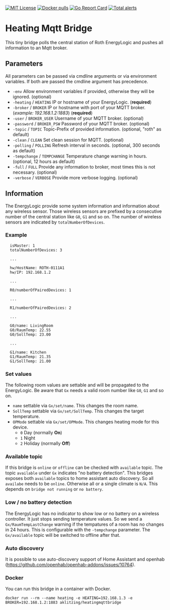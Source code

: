 [![MIT License](https://img.shields.io/badge/license-MIT-blue.svg)](https://github.com/misery/HeatingMqttBridge/blob/main/LICENSE)
[![Docker pulls](https://img.shields.io/docker/pulls/aklitzing/heatingmqttbridge.svg)](https://hub.docker.com/r/aklitzing/heatingmqttbridge/)
[![Go Report Card](https://goreportcard.com/badge/github.com/misery/HeatingMqttBridge)](https://goreportcard.com/report/github.com/misery/HeatingMqttBridge)
[![Total alerts](https://img.shields.io/lgtm/alerts/g/misery/HeatingMqttBridge.svg?logo=lgtm&logoWidth=18)](https://lgtm.com/projects/g/misery/HeatingMqttBridge/alerts/)

# Heating Mqtt Bridge
This tiny bridge polls the central station of Roth EnergyLogic and
pushes all information to an Mqtt broker.


## Parameters
All parameters can be passed via cmdline arguments or via environment variables. If both are passed the cmdline argument has precedence.

- ``-env`` Allow environment variables if provided, otherwise they will be ignored. (optional)
- ``-heating`` / ``HEATING`` IP or hostname of your EnergyLogic. (**required**)
- ``-broker`` / ``BROKER`` IP or hostname with port of your MQTT broker. (*example: 192.168.1.2:1883*) (**required**)
- ``-user`` / ``BROKER_USER`` Username of your MQTT broker. (optional)
- ``-password`` / ``BROKER_PSW`` Password of your MQTT broker. (optional)
- ``-topic`` / ``TOPIC`` Topic-Prefix of provided information. (optional, "roth" as default)
- ``-clean`` / ``CLEAN`` Set clean session for MQTT. (optional)
- ``-polling`` / ``POLLING`` Refresh interval in seconds. (optional, 300 seconds as default)
- ``-tempchange`` / ``TEMPCHANGE`` Temperature change warning in hours. (optional, 12 hours as default)
- ``-full`` / ``FULL`` Provide any information to broker, most times this is not necessary. (optional)
- ``-verbose`` / ``VERBOSE`` Provide more verbose logging. (optional)


## Information
The EnergyLogic provide some system information and information about any wireless sensor. Those wireless sensors are prefixed by a consecutive number of the central station like ``G0``, ``G1`` and so on. The number of wireless sensors are indicated by ``totalNumberOfDevices``.

### Example
```
  isMaster: 1
  totalNumberOfDevices: 3

  ...

  hw/HostName: ROTH-0111A1
  hw/IP: 192.168.1.2

  ...

  R0/numberOfPairedDevices: 1

  ...

  R1/numberOfPairedDevices: 2

  ...

  G0/name: LivingRoom
  G0/RaumTemp: 22.55
  G0/SollTemp: 23.00
  
  ...
  
  G1/name: Kitchen
  G1/RaumTemp: 21.35
  G1/SollTemp: 21.00
```

### Set values
The following room values are settable and will be propagated to the EnergyLogic.
Be aware that ``Gx`` needs a valid room number like ``G0``, ``G1`` and so on.

- ``name`` settable via ``Gx/set/name``. This changes the room name.
- ``SollTemp`` settable via ``Gx/set/SollTemp``. This changes the target temperature.
- ``OPMode`` settable via ``Gx/set/OPMode``. This changes heating mode for this device.
  - ``0`` Day (normally **On**)
  - ``1`` Night
  - ``2`` Holiday (normally **Off**)

### Available topic
If this bridge is ``online`` or ``offline`` can be checked with ``available`` topic.
The topic ``available`` under ``Gx`` indicates "no battery detection". This bridges
exposes both ``available`` topics to home assistant auto discovery. So all ``availabe``
needs to be ``online``. Otherwise all or a single climate is ``N/A``. This depends
on ``bridge not running`` or ``no battery``.

### Low / no battery detection
The EnergyLogic has no indicator to show low or no battery on a wireless controller.
It just stops sending temperature values. So we send a ``Gx/RaumTempLastChange``
warning if the tempatures of a room has no changes in 24 hours. This is configurable
with the ``-tempchange`` parameter.
The ``Gx/available`` topic will be switched to offline after that.

### Auto discovery
It is possible to use auto-discovery support of Home Assistant and openhab (https://github.com/openhab/openhab-addons/issues/10764).

### Docker
You can run this bridge in a container with Docker.

``docker run --rm --name heating -e HEATING=192.168.1.3 -e BROKER=192.168.1.2:1883 aklitzing/heatingmqttbridge``

